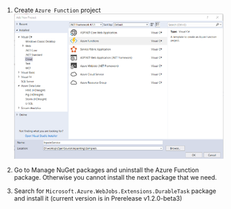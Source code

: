1. Create `Azure Function` project
![CreateProject]

2. Go to Manage NuGet packages and uninstall the Azure Function package. Otherwise you cannot install the next package that we need.

3. Search for `Microsoft.Azure.WebJobs.Extensions.DurableTask` package and install it (current version is in Prerelease v1.2.0-beta3)




[CreateProject]:images\001_CreateProj.png